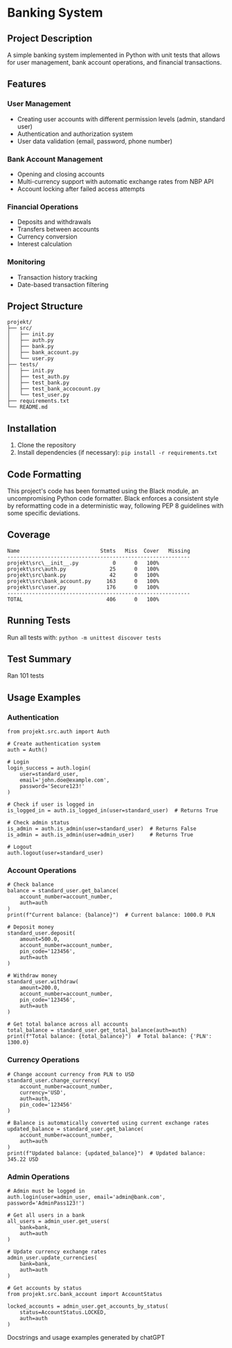 # Banking System

## Project Description

A simple banking system implemented in Python with unit tests that allows for user management, bank account operations, and financial transactions.

## Features

### User Management

- Creating user accounts with different permission levels (admin, standard user)
- Authentication and authorization system
- User data validation (email, password, phone number)

### Bank Account Management

- Opening and closing accounts
- Multi-currency support with automatic exchange rates from NBP API
- Account locking after failed access attempts

### Financial Operations

- Deposits and withdrawals
- Transfers between accounts
- Currency conversion
- Interest calculation

### Monitoring

- Transaction history tracking
- Date-based transaction filtering

## Project Structure

```
projekt/
├── src/
│   ├── init.py
│   ├── auth.py
│   ├── bank.py
│   ├── bank_account.py
│   └── user.py
├── tests/
│   ├── init.py
│   ├── test_auth.py
│   ├── test_bank.py
│   ├── test_bank_accocount.py
│   └── test_user.py
├── requirements.txt
└── README.md
```

## Installation

1. Clone the repository
2. Install dependencies (if necessary): `pip install -r requirements.txt`

## Code Formatting

This project's code has been formatted using the Black module, an uncompromising Python code formatter. Black enforces a consistent style by reformatting code in a deterministic way, following PEP 8 guidelines with some specific deviations.

## Coverage

```
Name                          Stmts   Miss  Cover   Missing
-----------------------------------------------------------
projekt\src\__init__.py           0      0   100%
projekt\src\auth.py              25      0   100%
projekt\src\bank.py              42      0   100%
projekt\src\bank_account.py     163      0   100%
projekt\src\user.py             176      0   100%
-----------------------------------------------------------
TOTAL                           406      0   100%
```

##  Running Tests

Run all tests with: `python -m unittest discover tests`

## Test Summary

Ran 101 tests 

## Usage Examples

### Authentication

```
from projekt.src.auth import Auth

# Create authentication system
auth = Auth()

# Login
login_success = auth.login(
    user=standard_user, 
    email='john.doe@example.com', 
    password='Secure123!'
)

# Check if user is logged in
is_logged_in = auth.is_logged_in(user=standard_user)  # Returns True

# Check admin status
is_admin = auth.is_admin(user=standard_user)  # Returns False
is_admin = auth.is_admin(user=admin_user)     # Returns True

# Logout
auth.logout(user=standard_user)
```

### Account Operations

```
# Check balance
balance = standard_user.get_balance(
    account_number=account_number,
    auth=auth
)
print(f"Current balance: {balance}")  # Current balance: 1000.0 PLN

# Deposit money
standard_user.deposit(
    amount=500.0,
    account_number=account_number,
    pin_code='123456',
    auth=auth
)

# Withdraw money
standard_user.withdraw(
    amount=200.0,
    account_number=account_number,
    pin_code='123456',
    auth=auth
)

# Get total balance across all accounts
total_balance = standard_user.get_total_balance(auth=auth)
print(f"Total balance: {total_balance}")  # Total balance: {'PLN': 1300.0}
```

### Currency Operations

```
# Change account currency from PLN to USD
standard_user.change_currency(
    account_number=account_number,
    currency='USD',
    auth=auth,
    pin_code='123456'
)

# Balance is automatically converted using current exchange rates
updated_balance = standard_user.get_balance(
    account_number=account_number,
    auth=auth
)
print(f"Updated balance: {updated_balance}")  # Updated balance: 345.22 USD
```

### Admin Operations

```
# Admin must be logged in
auth.login(user=admin_user, email='admin@bank.com', password='AdminPass123!')

# Get all users in a bank
all_users = admin_user.get_users(
    bank=bank,
    auth=auth
)

# Update currency exchange rates
admin_user.update_currencies(
    bank=bank,
    auth=auth
)

# Get accounts by status
from projekt.src.bank_account import AccountStatus

locked_accounts = admin_user.get_accounts_by_status(
    status=AccountStatus.LOCKED,
    auth=auth
)
```

Docstrings and usage examples generated by chatGPT  

